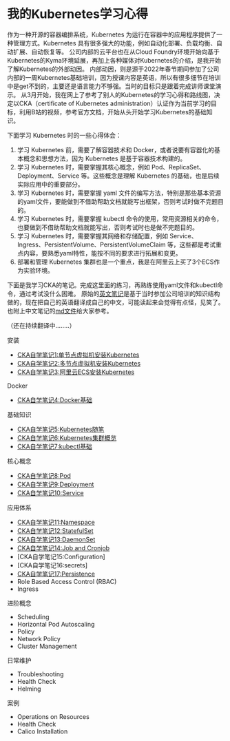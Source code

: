 # 我的Kubernetes学习心得

作为一种开源的容器编排系统，Kubernetes 为运行在容器中的应用程序提供了一种管理方式。Kubernetes 具有很多强大的功能，例如自动化部署、负载均衡、自动扩展、自动恢复等。
公司内部的云平台也在从Cloud Foundry环境开始向基于Kubernetes的Kyma环境延展，再加上各种媒体对Kubernetes的介绍，是我开始了解Kubernetes的外部动因。
内部动因，则是源于2022年春节期间参加了公司内部的一周Kubernetes基础培训，因为授课内容是英语，所以有很多细节在培训中是get不到的，主要还是语言能力不够强。当时的目标只是跟着完成讲师课堂演示。
从3月开始，我在网上了参考了别人的Kubernetes的学习心得和路线图，决定以CKA（certificate of Kubernetes administration）认证作为当前学习的目标，利用B站的视频，参考官方文档，开始从头开始学习Kubernetes的基础知识。

下面学习 Kubernetes 时的一些心得体会：

1. 学习 Kubernetes 前，需要了解容器技术和 Docker，或者说要有容器化的基本概念和思想方法，因为 Kubernetes 是基于容器技术构建的。
2. 学习 Kubernetes 时，需要掌握其核心概念，例如 Pod、ReplicaSet、Deployment、Service 等。这些概念是理解 Kubernetes 的基础，也是后续实际应用中的重要部分。
3. 学习 Kubernetes 时，需要掌握 yaml 文件的编写方法，特别是那些基本资源的yaml文件，要能做到不借助帮助文档就能写出框架，否则考试时做不完题目的。
4. 学习 Kubernetes 时，需要掌握 kubectl 命令的使用，常用资源相关的命令，也要做到不借助帮助文档就能写出，否则考试时也是做不完题目的。
5. 学习 Kubernetes 时，需要掌握其网络和存储配置，例如 Service、Ingress、PersistentVolume、PersistentVolumeClaim 等，这些都是考试重点内容，要熟悉yaml特性，能按不同的要求进行拓展和变更。
6. 部署和管理 Kubernetes 集群也是一个重点，我是在阿里云上买了3个ECS作为实验环境。

下面是我学习CKA的笔记。完成这里面的练习，再熟练使用yaml文件和kubectl命令，通过考试没什么困难。
原始的[英文笔记](https://huyuhui001.github.io/mySite/k8s/)是基于当时参加公司培训的知识结构做的，现在把自己的英语翻译成自己的中文，可能读起来会觉得有点怪，见笑了。
也附上中文笔记的[md文件](https://github.com/huyuhui001/myEssays/tree/hjmain/cka)给大家参考。

（还在持续翻译中........）

安装

- [CKA自学笔记1:单节点虚拟机安装Kubernetes](https://zhuanlan.zhihu.com/p/610095132)
- [CKA自学笔记2:多节点虚拟机安装Kubernetes](https://zhuanlan.zhihu.com/p/611350539)
- [CKA自学笔记3:阿里云ECS安装Kubernetes](https://zhuanlan.zhihu.com/p/612225376)

Docker

- [CKA自学笔记4:Docker基础](https://zhuanlan.zhihu.com/p/614388639)

基础知识

- [CKA自学笔记5:Kubernetes随笔](https://zhuanlan.zhihu.com/p/618940178)
- [CKA自学笔记6:Kubernetes集群概览](https://zhuanlan.zhihu.com/p/619623429)
- [CKA自学笔记7:kubectl基础](https://zhuanlan.zhihu.com/p/619683153)

核心概念

- [CKA自学笔记8:Pod](https://zhuanlan.zhihu.com/p/623856395)
- [CKA自学笔记9:Deployment](https://zhuanlan.zhihu.com/p/623856740)
- [CKA自学笔记10:Service](https://zhuanlan.zhihu.com/p/623856925)

应用体系

- [CKA自学笔记11:Namespace](https://zhuanlan.zhihu.com/p/623967582)
- [CKA自学笔记12:StatefulSet](https://zhuanlan.zhihu.com/p/623978015)
- [CKA自学笔记13:DaemonSet](https://zhuanlan.zhihu.com/p/623979116)
- [CKA自学笔记14:Job and Cronjob](https://zhuanlan.zhihu.com/p/623982580)
- [CKA自学笔记15:Configuration]
- [CKA自学笔记16:secrets]
- [CKA自学笔记17:Persistence](https://zhuanlan.zhihu.com/p/624313188)
- Role Based Access Control (RBAC)
- Ingress

进阶概念

- Scheduling
- Horizontal Pod Autoscaling
- Policy
- Network Policy
- Cluster Management

日常维护

- Troubleshooting
- Health Check
- Helming

案例

- Operations on Resources
- Health Check
- Calico Installation
